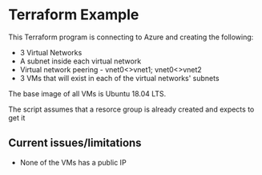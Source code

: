 # Terraform Example
This Terraform program is connecting to Azure and creating the following:
* 3 Virtual Networks
* A subnet inside each virtual network
* Virtual network peering - vnet0<>vnet1; vnet0<>vnet2
* 3 VMs that will exist in each of the virtual networks' subnets

The base image of all VMs is Ubuntu 18.04 LTS.

The script assumes that a resorce group is already created and expects to get it

## Current issues/limitations
* None of the VMs has a public IP
